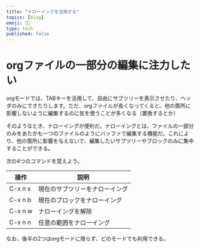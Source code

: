 ```yaml
---
title: "ナローイングを活用する"
topics: [blog]
emoji: 👩‍💻
type: tech
published: false
---
```



# orgファイルの一部分の編集に注力したい

orgモードでは、TABキーを活用して、自由にサブツリーを表示させたり、ヘッダのみにできたりします。ただ、orgファイルが長くなってくると、他の箇所に影響しないように編集するのに気を使うことが多くなる（置換するとか）

そのようなとき、ナローイングが便利だ。ナローイングとは、ファイルの一部分のみをあたかも一つのファイルのようにバッファで編集する機能だ。これにより、他の箇所に影響を与えないで、編集したいサブツリーやブロックのみに集中することができる。

次の4つのコマンドを覚えよう。

| 操作    | 説明            |
| ------- | --------------- |
| C-x n s | 現在のサブツリーをナローイング |
| C-x n b | 現在のブロックをナローイング |
| C-x n w | ナローイングを解除 |
| C-x n n | 任意の範囲をナローイング |

なお、後半の2つはorgモードに限らず、どのモードでも利用できる。
